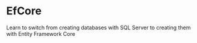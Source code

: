 # EfCore
Learn to switch from creating databases with SQL Server to creating them with Entity Framework Core
